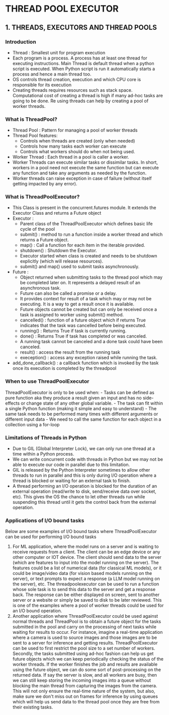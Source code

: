 # THREAD POOL EXECUTOR

## 1. THREADS, EXECUTORS AND THREAD POOLS

### Introduction

- Thread : Smallest unit for program execution
- Each program is a process. A process has at least one thread for executing instructions. Main Thread is default thread when a python script is executed. When Python script is run it automatically starts a process and hence a main thread too.
- OS controls thread creation, execution and which CPU core is responsible for its execution
- Creating threads requires resources such as stack space. Computational cost of creating a thread is high if many ad-hoc tasks are going to be done. Re using threads can help by creating a pool of worker threads. 

### What is ThreadPool?

- Thread Pool : Pattern for managing a pool of worker threads
- Thread Pool features:
    - Controls when threads are created (only when needed)
    - Controls how many tasks each worker can execute
    - Controls what workers should do when not being used. 
- Worker Thread : Each thread in a pool is caller a worker. 
- Worker Threads can execute similar tasks or dissimilar tasks. In short, workers in a pool need not execute the same function but can execute any function and take any arguments as needed by the function. 
- Worker threads can raise exception in case of failure (without itself getting impacted by any error).

### What is ThreadPoolExecutor?

- This Class is present in the concurrent.futures module. It extends the Executor Class and returns a Future object
- Executor : 
    - Parent class of the ThreadPoolExecutor which defines basic life cycle of the pool
    - submit() : method to run a function inside a worker thread and which returns a Future object.
    - map() : Call a function for each item in the iterable provided. 
    - shutdown() : Shutdown the Executor. 
    - Executor started when class is created and needs to be shutdown explicitly (which will release resources).
    - submit() and map() used to submit tasks asynchronously.
- Future : 
    - Object returned when submitting tasks to the thread pool which may be completed later on. It represents a delayed result of an asynchronous task.
    - Future can also be called a promise or a delay. 
    - It provides context for result of a task which may or may not be executing. It is a way to get a result once it is available. 
    - Future objects cannot be created but can only be received once a task is assigned to worker using submit() method. 
    - cancelled() : function of a future object which if returns True indicates that the task was cancelled before being executed. 
    - running() : Returns True if task is currently running. 
    - done() : Returns True if task has completed or was canceled. 
    - A running task cannot be canceled and a done task could have been canceled. 
    - result() : access the result from the running task
    - exeception() : access any exception raised while running the task. 
- add_done_callback() : a callback function which is invoked by the task once its execution is completed by the threadpool

### When to use ThreadPoolExecutor

ThreadPoolExecutor is only to be used when:
    - Tasks can be defined as pure function aka they produce a result given an input and has no side-effects or change state of any other global variable.
    - The task can fit within a single Python function (making it simple and easy to understand)
    - The same task needs to be performed many times with different arguments or different input data
    - We need to call the same function for each object in a collection using a for-loop

### Limitations of Threads in Python

- Due to GIL (Global Interpreter Lock), we can only run one thread at a time within a Python process. 
- We can write concurrent code with threads in Python but we may not be able to execute our code in parallel due to this limitation.
- GIL is released by the Python Interpreter sometimes to allow other threads to run in parallel and this is only during I/O operation where a thread is blocked or waiting for an external task to finish.
- A thread performing an I/O operation is blocked for the duration of an external operation (read/write to disk, send/receive data over socket, etc). This gives the OS the chance to let other threads run while suspending this thread until it gets the control back from the external operation.

### Applications of I/O bound tasks

Below are some examples of I/O bound tasks where ThreadPoolExecutor can be used for performing I/O bound tasks

1. For ML application, where the model runs on a server and is waiting to receive requests from a client. The client can be an edge device or any other computer or IOT device. The client should send data to the server (which are features to input into the model running on the server). The features could be a list of numerical data (for classical ML models), or it could be image/video data (for vision based models running on the server), or text prompts to expect a response (a LLM model running on the server), etc. The threadpoolexecutor can be used to run a function whose sole task is to send this data to the server and get a response back. The response can be either displayed on screen, sent to another server or a website or simply be saved to disk to be later reviewed. This is one of the examples where a pool of worker threads could be used for an I/O bound operation.
2. Another application where ThreadPoolExecutor could be used against normal threads and ThreadPool is to obtain a future object for the tasks submitted in the pool and carry on the processing of next tasks while waiting for results to occur. For instance, imagine a real-time application where a camera is used to source images and those images are to be sent to a server for inference and getting results. ThreadPoolExecutor can be used to first restrict the pool size to a set number of workers. Secondly, the tasks submitted using ad-hoc fashion can help us get future objects which we can keep periodically checking the status of the worker threads. If the worker finishes the job and results are available using the future object, we can do some sort of post-processing on the returned data. If say the server is slow, and all workers are busy, then we can still keep storing the incoming images into a queue without blocking the main thread from capturing the images from the camera. This will not only ensure the real-time nature of the system, but also, make sure we don't miss out on frames for inference by using queues which will help us send data to the thread pool once they are free from their existing tasks. 

